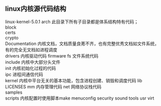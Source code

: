 ## linux内核源代码结构

linux-kernel-5.0.1
arch 此目录下所有子目录都是体系结构特有代码；  
block  
certs  
crypto  
Documentation 内核文档，文档质量良莠不齐，也有完整优秀文档如文件系统，有的完全无文档如进程调度  
drivers 内核驱动代码
firmware 
fs 文件系统代码  
include  内核中大部分头文件  
init 内核初始化过程的代码  
ipc 进程间通信代码  
kernel 内核中平台无关的基本功能，包含进程创建、销毁和调度代码
lib 
LICENSES 
mm 内存管理代码
net 网络协议栈代码  
samples  
scripts 内核配置时使用脚本make menuconfig
security
sound
tools
usr
virt

